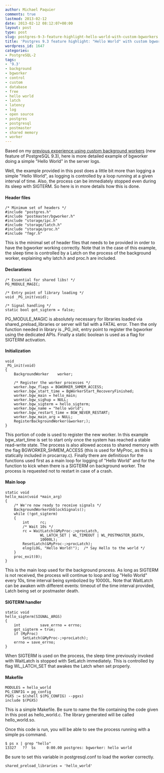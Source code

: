 ```yaml
---
author: Michael Paquier
comments: true
lastmod: 2013-02-12
date: 2013-02-12 08:12:07+00:00
layout: post
type: post
slug: postgres-9-3-feature-highlight-hello-world-with-custom-bgworkers
title: 'Postgres 9.3 feature highlight: "Hello World" with custom bgworkers'
wordpress_id: 1647
categories:
- PostgreSQL-2
tags:
- '9.3'
- background
- bgworker
- control
- custom
- database
- free
- hello world
- latch
- latency
- log
- open source
- postgres
- postgresql
- postmaster
- shared memory
- worker
---
```


Based on my [previous experience using custom background workers](http://michael.otacoo.com/postgresql-2/postgres-9-3-feature-highlight-custom-background-workers/) (new feature of PostgreSQL 9.3), here is more detailed example of bgworker doing a simple "Hello World" in the server logs.

Well, the example provided in this post does a little bit more than logging a simple "Hello World", as logging is controlled by a loop running at a given interval of time. Also, the process can be immediately stopped even during its sleep with SIGTERM. So here is in more details how this is done.

#### Header files

    /* Minimum set of headers */
    #include "postgres.h"
    #include "postmaster/bgworker.h"
    #include "storage/ipc.h"
    #include "storage/latch.h"
    #include "storage/proc.h"
    #include "fmgr.h"

This is the minimal set of header files that needs to be provided in order to have the bgworker working correctly. Note that in the case of this example, the sleep time is controlled by a Latch on the process of the background worker, explaining why latch.h and proc.h are included.

#### Declarations

    /* Essential for shared libs! */
    PG_MODULE_MAGIC;
    
    /* Entry point of library loading */
    void _PG_init(void);
    
    /* Signal handling */
    static bool got_sigterm = false;

PG\_MODULE\_MAGIC is absolutely necessary for libraries loaded via shared\_preload\_libraries or server will fail with a FATAL error. Then the only function needed in library is \_PG\_init, entry point to register the bgworker using the dedicated APIs. Finally a static boolean is used as a flag for SIGTERM activation.  

#### Initialization

    void
    _PG_init(void)
    {
        BackgroundWorker    worker;
    
        /* Register the worker processes */
        worker.bgw_flags = BGWORKER_SHMEM_ACCESS;
        worker.bgw_start_time = BgWorkerStart_RecoveryFinished;
        worker.bgw_main = hello_main;
        worker.bgw_sighup = NULL;
        worker.bgw_sigterm = hello_sigterm;
        worker.bgw_name = "hello world";
        worker.bgw_restart_time = BGW_NEVER_RESTART;
        worker.bgw_main_arg = NULL;
        RegisterBackgroundWorker(&worker;);
    }

This portion of code is used to register the new worker. In this example bgw\_start\_time is set to start only once the system has reached a stable read-write state. The process is also allowed access to shared memory with the flag BGWORKER\_SHMEM\_ACCESS (this is used for MyProc, as this is statically included in procarray.c). Finally there are definitiosn for the functions used first as a main loop for logging of "Hello World" and for the function to kick when there is a SIGTERM on background worker. The process is requested not to restart in case of a crash.  

#### Main loop

    static void
    hello_main(void *main_arg)
    {
        /* We're now ready to receive signals */
        BackgroundWorkerUnblockSignals();
        while (!got_sigterm)
        {
            int     rc;
            /* Wait 10s */
            rc = WaitLatch(&MyProc-;>procLatch,
                    WL_LATCH_SET | WL_TIMEOUT | WL_POSTMASTER_DEATH,
                    10000L);
            ResetLatch(&MyProc-;>procLatch);	
            elog(LOG, "Hello World!"); 	/* Say Hello to the world */
        }
        proc_exit(0);
    }

This is the main loop used for the background process. As long as SIGTERM is not received, the process will continue to loop and log "Hello World" every 10s, time interval being symbolized by 10000L. Note that WaitLatch can be awaken with different events: timeout of the time interval provided, Latch being set or postmaster death.

#### SIGTERM handler

    static void
    hello_sigterm(SIGNAL_ARGS)
    {
        int         save_errno = errno;
        got_sigterm = true;
        if (MyProc)
            SetLatch(&MyProc-;>procLatch);
        errno = save_errno;
    }

When SIGTERM is used on the process, the sleep time previously invoked with WaitLatch is stopped with SetLatch immediately. This is controlled by flag WL\_LATCH\_SET that awakes the Latch when set properly.

#### Makefile

    MODULES = hello_world
    PG_CONFIG = pg_config
    PGXS := $(shell $(PG_CONFIG) --pgxs)
    include $(PGXS)

This is a simple Makefile. Be sure to name the file containing the code given in this post as hello\_world.c. The library generated will be called hello\_world.so.

Once this code is run, you will be able to see the process running with a simple ps command.

    $ ps x | grep "hello"
    13327   ??  Ss     0:00.00 postgres: bgworker: hello world 

Be sure to set this variable in postgresql.conf to load the worker correctly.

    shared_preload_libraries = 'hello_world'
